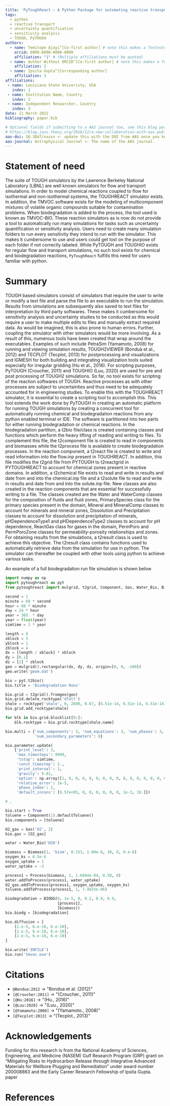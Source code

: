 ```yaml
---
title: 'PyToughReact – A Python Package for automating reactive transport and biodegradation simulations.'
tags:
  - python
  - reactive transport
  - uncertainty quantification
  - sensitivity analysis
  - TOUGH, PyTOUGH
authors:
  - name: Temitope Ajayi^[Co-first author] # note this makes a footnote saying 'Co-first author'
    orcid: 0000-0000-0000-0000
    affiliation: "1" # (Multiple affiliations must be quoted)
  - name: Author Without ORCID^[Co-first author] # note this makes a footnote saying 'Co-first author'
    affiliation: 2
  - name: Ipsita Gupta^[Corresponding author]
    affiliation: 3
affiliations:
 - name: Louisiana State Univeristy, USA
   index: 1
 - name: Institution Name, Country
   index: 2
 - name: Independent Researcher, Country
   index: 3
date: 21 March 2022
bibliography: paper.bib

# Optional fields if submitting to a AAS journal too, see this blog post:
# https://blog.joss.theoj.org/2018/12/a-new-collaboration-with-aas-publishing
aas-doi: 10.3847/xxxxx <- update this with the DOI from AAS once you know it.
aas-journal: Astrophysical Journal <- The name of the AAS journal.
---
```


# Statement of need

The suite of TOUGH simulators by the Lawrence Berkeley National Laboratory (LBNL) are well known simulators for 
flow and transport simulations. In order to model chemical reactions coupled to flow for isothermal and non-isothermal 
systems, the TOUGHREACT simulator exists. In addition, the TMVOC software exists for the modeling of multicomponent 
mixtures of volatile organic compounds suitable for contamination problems. When biodegradation is added to the process, 
the tool used is known as TMVOC-BIO. These reaction simulators as is now do not provide a tool to automatically run 
many simulations for tasks such as uncertainty quantification or sensitivity analysis. Users need to create many 
simulation folders to run every sensitivity they intend to run with the simulator. This makes it cumbersome to use 
and users could get lost on the purpose of each folder if not correctly labeled. While PyTOUGH and TOUGHIO exists 
for regular flow and transport simulations, no such tool exists for chemical and biodegradation reactions, 
`PyToughReact` fulfills this need for users familiar with python.

# Summary

TOUGH based simulators consist of simulators that require the user to write or modify a text file and parse the 
file to an executable to run the simulation. Results from simulations are subsequently also saved to text files 
for interpretation by third party softwares. These makes it cumbersome for sensitivity analysis and uncertainty studies 
to be conducted as this would require a user to make multiple edits to files and manually extract required data. 
As would be imagined, this is also prone to human errors. Further, coupling the simulator with other simulators would 
be more involving. As a result of this, numerous tools have been created that wrap around the executables. Examples of 
such include PetraSim (Yamamoto, 2008) for running and viewing simulation results, TOUGH2VIEWER (Bonduà et al., 2012) 
and TECPLOT (Tecplot, 2013) for postprocessing and visualizations and IGMESH for both building and integrating 
visualization tools suited especially for irregular gridding (Hu et al., 2016). For scripting purposes, PyTOUGH 
(Croucher, 2011) and TOUGHIO (Luu, 2020) are used for pre and post processing of TOUGH2 simulations. So far, no tool 
exists for scripting of the reaction softwares of TOUGH. Reactive processes as with other processes are subject to 
uncertainties and thus need to be adequately accounted for in engineering studies. To enable this with the TOUGHREACT 
simulator, it is essential to create a scripting tool to accomplish this. This tool extends the work done by PyTOUGH 
in creating an automatic platform for running TOUGH simulations by creating a concurrent tool for automatically running 
chemical and biodegradation reactions from any python enabled terminal or IDE.  The software is partitioned into two 
parts for either running biodegradation or chemical reactions. In the biodegradation partition, a t2bio file/class is 
created containing classes and functions which perform the heavy lifting of reading and writing to files. To complement
this file, the t2component file is created to read in components and biomasses while the t2process file is available to
create biodegradation processes.  In the reaction component, a t2react file is created to write and read information 
into the flow.inp present in TOUGHREACT. In addition, this file modifies the t2grid file from PYTOUGH to t2reactgrid 
in PYTOUGHREACT to account for chemical zones present in reactive domains. In addition, a t2chemical file exists to 
read and write in results and date from and into the chemical.inp file and a t2solute file to read and write in results
and date from and into the solute.inp file. New classes are also created in the reaction components that are essential 
for successfully writing to a file. The classes created are the Water and WaterComp classes for the composition of 
fluids and fluid zones, PrimarySpecies class for the primary species present in the domain, Mineral and MineralComp 
classes to account for minerals and mineral zones, Dissolution and Precipitation classes to account for dissolution 
and precipitation of minerals, pHDependenceType1 and pHDependenceType2 classes to account for pH dependence, ReactGas 
class for gases in the domain, PermPoro and PermPoroZone classes for permeability-porosity relationships and zones. 
For obtaining results from the simulations, a t2result class is used to achieve this objective. The t2result class 
contains functions used to automatically retrieve data from the simulation for use in python. The simulator can 
thereafter be coupled with other tools using python to achieve various tasks. 

An example of a full biodegradation run file simulation is shown below

```python
import numpy as np
import pytoughreact as pyt
from pytoughreact import mulgrid, t2grid, Component, Gas, Water_Bio, Biomass, Process, BIODG, rocktype

second = 1
minute = 60 * second
hour = 60 * minute
day = 24 * hour
year = 365. * day
year = float(year)
simtime = 1 * year

length = 9
xblock = 3
yblock = 1
zblock = 4
dx = [length / xblock] * xblock
dy = [0.1]
dz = [2] * zblock
geo = mulgrid().rectangular(dx, dy, dz, origin=[0, 0, -100])
geo.write('geom.dat')

bio = pyt.t2bio()
bio.title = 'Biodegradation Runs'

bio.grid = t2grid().fromgeo(geo)
bio.grid.delete_rocktype('dfalt')
shale = rocktype('shale', 0, 2600, 0.67, [6.51e-14, 6.51e-14, 6.51e-14], 1.5, 900)
bio.grid.add_rocktype(shale)

for blk in bio.grid.blocklist[0:]:
    blk.rocktype = bio.grid.rocktype[shale.name]

bio.multi = {'num_components': 3, 'num_equations': 3, 'num_phases': 3,
             'num_secondary_parameters': 8}

bio.parameter.update(
    {'print_level': 3,
     'max_timesteps': 9999,
     'tstop': simtime,
     'const_timestep': 1.,
     'print_interval': 1,
     'gravity': 9.81,
     'option': np.array([1, 0, 0, 0, 0, 0, 0, 0, 0, 0, 0, 0, 0, 0, 0, 0, 0, 0, 0, 0, 0, 0, 0, 0, 0]),
     'relative_error': 1e-5,
     'phase_index': 2,
     'default_incons': [9.57e+05, 0, 0, 0, 0, 0, 0, 1e-3, 10.]})

# ,

bio.start = True
toluene = Component(1).defaultToluene()
bio.components = [toluene]

O2_gas = Gas('O2', 2)
bio.gas = [O2_gas]

water = Water_Bio('H2O')

biomass = Biomass(1, 'biom', 0.153, 1.00e-6, 30, 0, 0.e-6)
oxygen_ks = 0.5e-6
oxygen_uptake = 1
water_uptake = -3

process1 = Process(biomass, 2, 1.6944e-04, 0.58, 0)
water.addToProcess(process1, water_uptake)
O2_gas.addToProcess(process1, oxygen_uptake, oxygen_ks)
toluene.addToProcess(process1, 1, 7.4625e-06)

biodegradation = BIODG(0, 1e-5, 0, 0.2, 0.9, 0.9,
                       [process1],
                       [biomass])
bio.biodg = [biodegradation]

bio.diffusion = [
    [2.e-5, 6.e-10, 6.e-10],
    [2.e-5, 6.e-10, 6.e-10],
    [2.e-5, 6.e-10, 6.e-10]
]

bio.write('INFILE')
bio.run('tmvoc.exe')

```


# Citations

- `@Bondua:2012`  ->  "Bondua et al. (2012)"
- `[@Croucher:2011]` -> "(Croucher., 2011)"
- `[@Hu:2016]` -> "(Hu., 2016)"
- `[@Luu:2020]` -> "(Luu., 2020)"
- `[@Yamamoto:2008]` -> "(Yamamoto., 2008)"
- `[@Tecplot:2013]` -> "(Tecplot., 2013)"


# Acknowledgements

Funding for this research is from the National Academy of Sciences, Engineering, and Medicine (NASEM) Gulf Research 
Program (GRP) grant on “Mitigating Risks to Hydrocarbon Release through Integrative Advanced Materials for Wellbore 
Plugging and Remediation” under award number 200008863 and the Early Career Research Fellowship of Ipsita Gupta. paper

# References